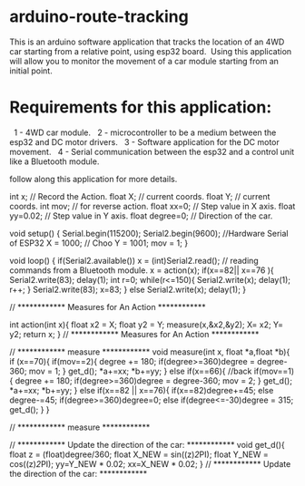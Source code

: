 # arduino-route-tracking
This is an arduino software application that tracks the location of an 4WD car starting from a relative point, using esp32 board. 
Using this application will allow you to monitor the movement of a car module starting from an initial point.

# Requirements for this application:
  1 - 4WD car module.
  2 - microcontroller to be a medium between the esp32 and DC motor drivers.
  3 - Software application for the DC motor movement.
  4 - Serial communication between the esp32 and a control unit like a Bluetooth module.

follow along this application for more details.

int x; // Record the Action.
float X; // current coords.
float Y; // current coords.
int mov; // for reverse action.
float xx=0;     // Step value in X axis.
float yy=0.02;  // Step value in Y axis.
float degree=0; // Direction of the car.

void setup() {
  Serial.begin(115200);
  Serial2.begin(9600);    //Hardware Serial of ESP32
  X = 1000; // Choo 
  Y = 1001;
  mov = 1;
}

void loop() {
  if(Serial2.available()) x = (int)Serial2.read(); // reading commands from a Bluetooth module. 
  x = action(x);
    if(x==82|| x==76 ){
         Serial2.write(83);
         delay(1);
         int r=0;
          while(r<=150){
            Serial2.write(x);
            delay(1);
            r++;
          }
        Serial2.write(83);
        x=83;
   }
   else Serial2.write(x);
   delay(1);
}

// ************ Measures for An Action ************

int action(int x){
  float x2 =  X;
  float y2 = Y;
  measure(x,&x2,&y2);
  X= x2;
  Y= y2;
  return x;
}
// ************ Measures for An Action ************

// ************ measure ************
void measure(int x, float *a,float *b){
  if (x==70){
      if(mov==2){
        degree += 180;
        if(degree>=360)degree = degree-360;
        mov = 1;
      }
      get_d();
      *a+=xx;
      *b+=yy;
     }
     else if(x==66){
      //back
      if(mov==1){
        degree += 180;
        if(degree>=360)degree = degree-360;
        mov = 2;
     }
      get_d();
      *a+=xx;
      *b+=yy;
     }
     else if(x==82 || x==76){
       if(x==82)degree+=45;
       else degree-=45;
       if(degree>=360)degree=0;
       else if(degree<=-30)degree = 315;
       get_d();
     }
}

// ************ measure ************

// ************ Update the direction of the car: ************
void get_d(){
  float z = (float)degree/360;
  float X_NEW = sin((z)*2*PI);
  float Y_NEW = cos((z)*2*PI);
    yy=Y_NEW * 0.02;
    xx=X_NEW * 0.02;
}
// ************ Update the direction of the car: ************
